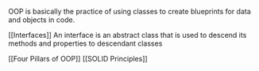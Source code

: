 OOP is basically the practice of using classes to create blueprints for data and objects in code.

[[Interfaces]]
An interface is an abstract class that is used to descend its methods and properties to descendant classes

[[Four Pillars of OOP]]
[[SOLID Principles]]